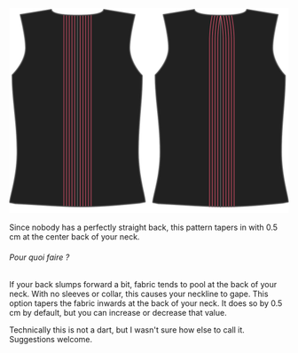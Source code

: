 ![Centerback dart](centerbackdart.svg)

Since nobody has a perfectly straight back, this pattern tapers in with 0.5 cm at the center back of your neck.

<Note>

###### Pour quoi faire ?

If your back slumps forward a bit, fabric tends to pool at the back of your neck. With no sleeves or collar, this causes your neckline to gape.
This option tapers the fabric inwards at the back of your neck. It does so by 0.5 cm by default, but you can increase or decrease that value.

Technically this is not a dart, but I wasn't sure how else to call it. Suggestions welcome.

</Note>
